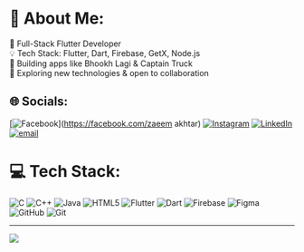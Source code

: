 # 💫 About Me:
🌟 Full-Stack Flutter Developer <br>
💡 Tech Stack: Flutter, Dart, Firebase, GetX, Node.js <br>
🚀 Building apps like Bhookh Lagi & Captain Truck <br>
🌱 Exploring new technologies & open to collaboration



## 🌐 Socials:
[![Facebook](https://img.shields.io/badge/Facebook-%231877F2.svg?logo=Facebook&logoColor=white)](https://facebook.com/zaeem akhtar) [![Instagram](https://img.shields.io/badge/Instagram-%23E4405F.svg?logo=Instagram&logoColor=white)](https://instagram.com/zaeemakhtar_1) [![LinkedIn](https://img.shields.io/badge/LinkedIn-%230077B5.svg?logo=linkedin&logoColor=white)](https://linkedin.com/in/https://www.linkedin.com/in/zaeem-akhtar/) [![email](https://img.shields.io/badge/Email-D14836?logo=gmail&logoColor=white)](mailto:zaeemakh117@gmail.com) 

# 💻 Tech Stack:
![C](https://img.shields.io/badge/c-%2300599C.svg?style=for-the-badge&logo=c&logoColor=white) ![C++](https://img.shields.io/badge/c++-%2300599C.svg?style=for-the-badge&logo=c%2B%2B&logoColor=white) ![Java](https://img.shields.io/badge/java-%23ED8B00.svg?style=for-the-badge&logo=openjdk&logoColor=white) ![HTML5](https://img.shields.io/badge/html5-%23E34F26.svg?style=for-the-badge&logo=html5&logoColor=white) ![Flutter](https://img.shields.io/badge/Flutter-%2302569B.svg?style=for-the-badge&logo=Flutter&logoColor=white) ![Dart](https://img.shields.io/badge/dart-%230175C2.svg?style=for-the-badge&logo=dart&logoColor=white) ![Firebase](https://img.shields.io/badge/firebase-%23039BE5.svg?style=for-the-badge&logo=firebase) ![Figma](https://img.shields.io/badge/figma-%23F24E1E.svg?style=for-the-badge&logo=figma&logoColor=white) ![GitHub](https://img.shields.io/badge/github-%23121011.svg?style=for-the-badge&logo=github&logoColor=white) ![Git](https://img.shields.io/badge/git-%23F05033.svg?style=for-the-badge&logo=git&logoColor=white)

---
[![](https://visitcount.itsvg.in/api?id=ZAEEM1014&icon=0&color=0)](https://visitcount.itsvg.in)

<!-- Proudly created with GPRM ( https://gprm.itsvg.in ) -->
